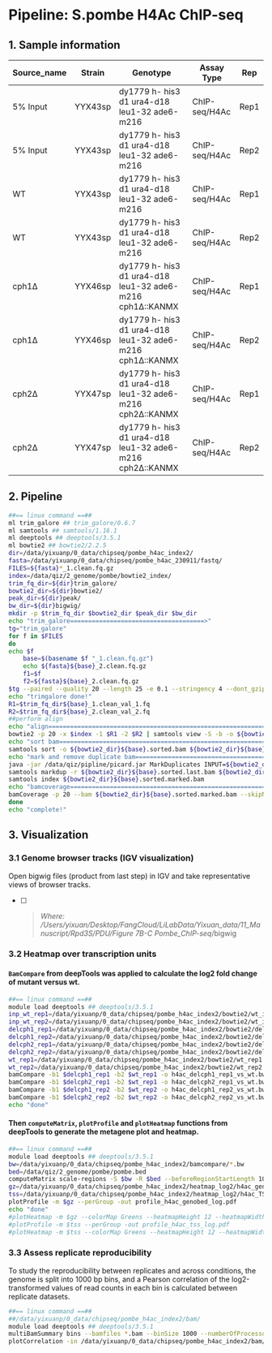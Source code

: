 # Pipeline: S.pombe H4Ac ChIP-seq 

## 1. Sample information

| Source_name | Strain  | Genotype                                                   | Assay Type    | Rep  |
| ----------- | ------- | ---------------------------------------------------------- | ------------- | ---- |
| 5% Input    | YYX43sp | dy1779 h- his3 d1 ura4-d18 leu1-32 ade6-m216               | ChIP-seq/H4Ac | Rep1 |
| 5% Input    | YYX43sp | dy1779 h- his3 d1 ura4-d18 leu1-32 ade6-m216               | ChIP-seq/H4Ac | Rep2 |
| WT          | YYX43sp | dy1779 h- his3 d1 ura4-d18 leu1-32 ade6-m216               | ChIP-seq/H4Ac | Rep1 |
| WT          | YYX43sp | dy1779 h- his3 d1 ura4-d18 leu1-32 ade6-m216               | ChIP-seq/H4Ac | Rep2 |
| cph1Δ       | YYX46sp | dy1779 h- his3 d1 ura4-d18 leu1-32 ade6-m216  cph1Δ::KANMX | ChIP-seq/H4Ac | Rep1 |
| cph1Δ       | YYX46sp | dy1779 h- his3 d1 ura4-d18 leu1-32 ade6-m216  cph1Δ::KANMX | ChIP-seq/H4Ac | Rep2 |
| cph2Δ       | YYX47sp | dy1779 h- his3 d1 ura4-d18 leu1-32 ade6-m216  cph2Δ::KANMX | ChIP-seq/H4Ac | Rep1 |
| cph2Δ       | YYX47sp | dy1779 h- his3 d1 ura4-d18 leu1-32 ade6-m216  cph2Δ::KANMX | ChIP-seq/H4Ac | Rep2 |

## 2. Pipeline

```bash
##== linux command ==##
ml trim_galore ## trim_galore/0.6.7 
ml samtools ## samtools/1.16.1 
ml deeptools ## deeptools/3.5.1
ml bowtie2 ## bowtie2/2.2.5
dir=/data/yixuanp/0_data/chipseq/pombe_h4ac_index2/
fasta=/data/yixuanp/0_data/chipseq/pombe_h4ac_230911/fastq/
FILES=${fasta}*_1.clean.fq.gz
index=/data/qiz/2_genome/pombe/bowtie2_index/
trim_fq_dir=${dir}trim_galore/
bowtie2_dir=${dir}bowtie2/
peak_dir=${dir}peak/
bw_dir=${dir}bigwig/
mkdir -p $trim_fq_dir $bowtie2_dir $peak_dir $bw_dir
echo "trim_galore=====================================>"
tg="trim_galore"
for f in $FILES
do
echo $f 
    base=$(basename $f "_1.clean.fq.gz")
    echo ${fasta}${base}_2.clean.fq.gz
    f1=$f
    f2=${fasta}${base}_2.clean.fq.gz
$tg --paired --quality 20 --length 25 -e 0.1 --stringency 4 --dont_gzip -o $trim_fq_dir $f1 $f2
echo "trimgalore done!"
R1=$trim_fq_dir${base}_1.clean_val_1.fq
R2=$trim_fq_dir${base}_2.clean_val_2.fq
##perform align
echo "align================================================================>"
bowtie2 -p 20 -x $index -1 $R1 -2 $R2 | samtools view -S -b -o ${bowtie2_dir}${base}.raw.bam
echo "sort bam================================================================>"
samtools sort -o ${bowtie2_dir}${base}.sorted.bam ${bowtie2_dir}${base}.raw.bam
echo "mark and remove duplicate bam================================================================>"
java -jar /data/qiz/pipline/picard.jar MarkDuplicates INPUT=${bowtie2_dir}${base}.sorted.bam OUTPUT=${bowtie2_dir}${base}.sorted.marked.bam METRICS_FILE=${bowtie2_dir}${base}.sorted.marked.metrics REMOVE_DUPLICATES=true ASSUME_SORTED=true MAX_RECORDS_IN_RAM=2000000 VALIDATION_STRINGENCY=LENIENT
samtools markdup -r ${bowtie2_dir}${base}.sorted.last.bam ${bowtie2_dir}${base}.sorted.markdup.bam 
samtools index ${bowtie2_dir}${base}.sorted.marked.bam
echo "bamcoverage================================================================>"
bamCoverage -p 20 --bam ${bowtie2_dir}${base}.sorted.marked.bam --skipNonCoveredRegions --normalizeUsing RPKM -o $bw_dir${base}.bw
done
echo "complete!"
```

## 3. Visualization 

### 3.1 Genome browser tracks (IGV visualization)

Open bigwig files (product from last step) in IGV and take representative views of browser tracks. 

- [ ] > *Where: /Users/yixuan/Desktop/FangCloud/LiLabData/Yixuan_data/11_Manuscript/Rpd3S/PDU/Figure 7B-C Pombe_ChIP-seq*/bigwig

### 3.2 Heatmap over transcription units

#### `BamCompare` from deepTools was applied to calculate the log2 fold change of mutant versus wt. 

```bash
##== linux command ==##
module load deeptools ## deeptools/3.5.1
inp_wt_rep1=/data/yixuanp/0_data/chipseq/pombe_h4ac_index2/bowtie2/wt_inp_rep1.sorted.marked.bam
inp_wt_rep2=/data/yixuanp/0_data/chipseq/pombe_h4ac_index2/bowtie2/wt_inp_rep2.sorted.marked.bam
delcph1_rep1=/data/yixuanp/0_data/chipseq/pombe_h4ac_index2/bowtie2/delcph1_rep1.sorted.marked.bam
delcph1_rep2=/data/yixuanp/0_data/chipseq/pombe_h4ac_index2/bowtie2/delcph1_rep2.sorted.marked.bam
delcph2_rep1=/data/yixuanp/0_data/chipseq/pombe_h4ac_index2/bowtie2/delcph2_rep1.sorted.marked.bam
delcph2_rep2=/data/yixuanp/0_data/chipseq/pombe_h4ac_index2/bowtie2/delcph2_rep2.sorted.marked.bam
wt_rep1=/data/yixuanp/0_data/chipseq/pombe_h4ac_index2/bowtie2/wt_rep1.sorted.marked.bam
wt_rep2=/data/yixuanp/0_data/chipseq/pombe_h4ac_index2/bowtie2/wt_rep2.sorted.marked.bam
bamCompare -b1 $delcph1_rep1 -b2 $wt_rep1 -o h4ac_delcph1_rep1_vs_wt.bw
bamCompare -b1 $delcph2_rep1 -b2 $wt_rep1 -o h4ac_delcph2_rep1_vs_wt.bw
bamCompare -b1 $delcph1_rep2 -b2 $wt_rep2 -o h4ac_delcph1_rep2_vs_wt.bw
bamCompare -b1 $delcph2_rep2 -b2 $wt_rep2 -o h4ac_delcph2_rep2_vs_wt.bw
echo "done"
```



#### Then `computeMatrix`, `plotProfile` and `plotHeatmap` functions from deepTools to generate the metagene plot and heatmap. 

```bash
##== linux command ==##
module load deeptools ## deeptools/3.5.1
bw=/data/yixuanp/0_data/chipseq/pombe_h4ac_index2/bamcompare/*.bw
bed=/data/qiz/2_genome/pombe/pombe.bed
computeMatrix scale-regions -S $bw -R $bed --beforeRegionStartLength 1000 --regionBodyLength 3000 --afterRegionStartLength 1000 --skipZeros -p 10 -o h4ac_genobed_log.gz
gz=/data/yixuanp/0_data/chipseq/pombe_h4ac_index2/heatmap_log2/h4ac_genobed_log.gz
tss=/data/yixuanp/0_data/chipseq/pombe_h4ac_index2/heatmap_log2/h4ac_TSS_log.gz
plotProfile -m $gz --perGroup -out profile_h4ac_genobed_log.pdf
echo "done"
#plotHeatmap -m $gz --colorMap Greens --heatmapHeight 12 --heatmapWidth 3 -out h4ac_genobed_log.pdf
#plotProfile -m $tss --perGroup -out profile_h4ac_tss_log.pdf
#plotHeatmap -m $tss --colorMap Greens --heatmapHeight 12 --heatmapWidth 3 -out h4ac_tss_log.pdf
```

### 3.3 Assess replicate reproducibility

To study the reproducibility between replicates and across conditions, the genome is split into 1000 bp bins, and a Pearson correlation of the log2-transformed values of read counts in each bin is calculated between replicate datasets. 

```bash
##== linux command ==##
##/data/yixuanp/0_data/chipseq/pombe_h4ac_index2/bam/
module load deeptools ## deeptools/3.5.1
multiBamSummary bins --bamfiles *.bam --binSize 1000 --numberOfProcessors 10 --outRawCounts repbin1000.txt -o repbin1000.npz
plotCorrelation -in /data/yixuanp/0_data/chipseq/pombe_h4ac_index2/bam/repbin1000.npz --corMethod pearson --skipZeros --whatToPlot heatmap --colorMap RdYlBu --plotNumbers --removeOutliers -o heatmap_pearsonCorr_readCounts_bin1000.pdf --outFileCorMatrix pearsonCorr_readCounts_bin1000.tab
```


